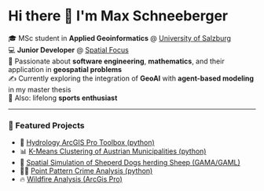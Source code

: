 # Hi there 👋 I'm Max Schneeberger

🎓 MSc student in **Applied Geoinformatics** @ [University of Salzburg](https://www.plus.ac.at/?lang=en)  
💻 **Junior Developer** @ [Spatial Focus](https://www.spatial-focus.net/)  
🧠 Passionate about **software engineering**, **mathematics**, and their application in **geospatial problems**  
✍️ Currently exploring the integration of **GeoAI** with **agent-based modeling** in my master thesis  
🤸 Also: lifelong **sports enthusiast**
  
---  
  
### 🚀 Featured Projects

- 🌊 [Hydrology ArcGIS Pro Toolbox (python)](https://github.com/maxschneeberger/hydrology-arcgispro-pythontoolbox)  
- 📊 [K-Means Clustering of Austrian Municipalities (python)](https://github.com/maxschneeberger/kmeans-clustering-municipalities)  
- 🐶 [Spatial Simulation of Sheperd Dogs herding Sheep (GAMA/GAML)](https://github.com/maxschneeberger/gama-shepherd-dogs)
- 🕵️‍♀️ [Point Pattern Crime Analysis (python)](https://github.com/maxschneeberger/crime-analysis)
- 🔥 [Wildfire Analysis (ArcGis Pro)](https://github.com/maxschneeberger/wildfire-analysis)  

